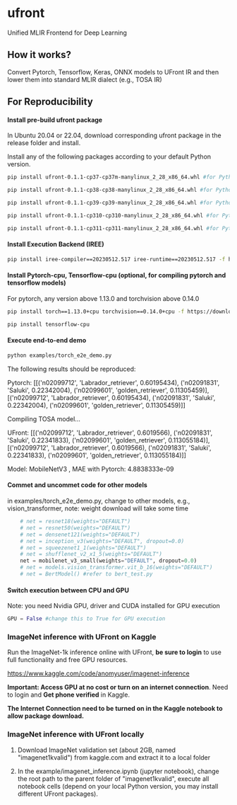 # ufront
Unified MLIR Frontend for Deep Learning 

## How it works?
Convert Pytorch, Tensorflow, Keras, ONNX models to UFront IR and then lower them into standard MLIR dialect (e.g., TOSA IR)

## For Reproducibility
#### Install pre-build ufront package
In Ubuntu 20.04 or 22.04, download corresponding ufront package in the release folder and install.

Install any of the following packages according to your default Python version.
```sh
pip install ufront-0.1.1-cp37-cp37m-manylinux_2_28_x86_64.whl #for Python3.7

pip install ufront-0.1.1-cp38-cp38-manylinux_2_28_x86_64.whl #for Python3.8

pip install ufront-0.1.1-cp39-cp39-manylinux_2_28_x86_64.whl #for Python3.9

pip install ufront-0.1.1-cp310-cp310-manylinux_2_28_x86_64.whl #for Python3.10

pip install ufront-0.1.1-cp311-cp311-manylinux_2_28_x86_64.whl #for Python3.11
```

#### Install Execution Backend (IREE)
```sh
pip install iree-compiler==20230512.517 iree-runtime==20230512.517 -f https://openxla.github.io/iree/pip-release-links.html
```

#### Install Pytorch-cpu, Tensorflow-cpu (optional, for compiling pytorch and tensorflow models)
For pytorch, any version above 1.13.0 and torchvision above 0.14.0

```sh
pip install torch==1.13.0+cpu torchvision==0.14.0+cpu -f https://download.pytorch.org/whl/torch_stable.html
```

```sh
pip install tensorflow-cpu
```
#### Execute end-to-end demo
```sh
python examples/torch_e2e_demo.py
```
The following results should be reproduced:

Pytorch:  [[('n02099712', 'Labrador_retriever', 0.60195434), ('n02091831', 'Saluki', 0.22342004), ('n02099601', 'golden_retriever', 0.11305459)], [('n02099712', 'Labrador_retriever', 0.60195434), ('n02091831', 'Saluki', 0.22342004), ('n02099601', 'golden_retriever', 0.11305459)]]

Compiling TOSA model...

UFront:  [[('n02099712', 'Labrador_retriever', 0.6019566), ('n02091831', 'Saluki', 0.22341833), ('n02099601', 'golden_retriever', 0.113055184)], [('n02099712', 'Labrador_retriever', 0.6019566), ('n02091831', 'Saluki', 0.22341833), ('n02099601', 'golden_retriever', 0.113055184)]]

Model:  MobileNetV3 , MAE with Pytorch:  4.8838333e-09

#### Commet and uncommet code for other models
in examples/torch_e2e_demo.py, change to other models, e.g., vision_transformer,
note: weight download will take some time
``` python
    # net = resnet18(weights="DEFAULT")
    # net = resnet50(weights="DEFAULT")
    # net = densenet121(weights="DEFAULT")
    # net = inception_v3(weights="DEFAULT", dropout=0.0) 
    # net = squeezenet1_1(weights="DEFAULT")
    # net = shufflenet_v2_x1_5(weights="DEFAULT")
    net = mobilenet_v3_small(weights="DEFAULT", dropout=0.0)
    # net = models.vision_transformer.vit_b_16(weights="DEFAULT") 
    # net = BertModel() #refer to bert_test.py
```

#### Switch execution between CPU and GPU
Note: you need Nvidia GPU, driver and CUDA installed for GPU execution
``` python
GPU = False #change this to True for GPU execution
```

### ImageNet inference with UFront on Kaggle
Run the ImageNet-1k inference online with UFront, **be sure to login** to use full functionality and free GPU resources.

https://www.kaggle.com/code/anomyuser/imagenet-inference

**Important: Access GPU at no cost or turn on an internet connection**. Need to login and **Get phone verified** in Kaggle.

**The Internet Connection need to be turned on in the Kaggle notebook to allow package download.**

### ImageNet inference with UFront locally

1) Download ImageNet validation set (about 2GB, named "imagenet1kvalid") from kaggle.com and extract it to a local folder

2) In the example/imagenet_inference.ipynb (jupyter notebook), change the root path to the parent folder of "imagenet1kvalid", execute all notebook cells (depend on your local Python version, you may install different UFront packages).





